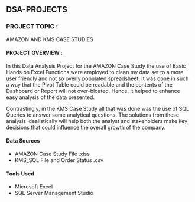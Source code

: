 ## DSA-PROJECTS

### PROJECT TOPIC : 
AMAZON AND KMS CASE STUDIES

#### PROJECT OVERVIEW :
In this Data Analysis Project for the AMAZON Case Study
the use of Basic Hands on Excel Functions were employed
to clean my data set to a more user friendly and not so
overly populated spreadsheet. It was done in such a way
that the Pivot Table could be readable and the contents
of the Dashboard or Report will not over-bloated. Hence,
it helped to enhance easy analysis of the data presented.

Contrastingly, in the KMS Case Study all that was done 
was the use of SQL Queries to answer some analytical 
questions. The solutions from these analysis idealistically 
will help both the analyst and stakeholders make key decisions 
that could influence the overall growth of the company.

#### Data Sources
- AMAZON Case Study File .xlss
- KMS_SQL File and Order Status .csv

#### Tools Used
- Microsoft Excel
- SQL Server Management Studio


